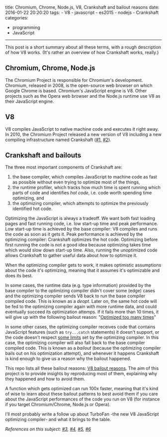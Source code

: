 title: Chromium, Chrome, Node.js, V8, Crankshaft and bailout reasons
date: 2016-01-22 20:20:20
tags:
    - V8
    - javascript
    - es2015
    - nodejs
    - Crankshaft
categories:
- programming
- JavaScript
---

This post is a short summary about all these terms, with a rough description of how V8 works. (It's rather an overview of how Crankshaft works, really.)

## Chromium, Chrome, Node.js

The Chromium Project is responsible for Chromium's development. Chromium, released in 2008, is the open-source web browser on which Google Chrome is based. Chromium's JavaScript engine is V8. Other projects such as the Opera web browser and the Node.js runtime use V8 as their JavaScript engine.

## V8

V8 compiles JavaScript to native machine code and executes it right away. In 2010, the Chromium Project released a new version of V8 including a new compiling infrastructure named Crankshaft ([#1][1], [#2][2]).

## Crankshaft and bailouts

The three most important components of Crankshaft are:

1. the base compiler, which compiles JavaScript to machine code as fast as possible without even trying to optimize most of the things,
2. the runtime profiler, which tracks how much time is spent running which parts of code and identifies *hot code*, i.e. code worth spending time optimizing, and
3. the optimizing compiler, which attempts to optimize the previously identified hot code.

Optimizing the JavaScript is always a tradeoff. We want both fast loading pages and fast running code, i.e. low start-up time and peak performance. Low start-up time is achieved by the base compiler: V8 compiles and runs the code as soon as it gets it. Peak performance is achieved by the optimizing compiler: Crankshaft optimizes the hot code. Optimizing before first running the code is not a good idea because optimizing takes time which would slow down start-up time. Also, running the unoptimized code allows Crankshaft to gather useful data about *how* to optimize it.

When the optimizing compiler gets to work, it makes optimistic assumptions about the code it's optimizing, meaning that it assumes it's optimizable and does its best.

In some cases, the runtime data (e.g. type information) provided by the base compiler to the optimizing compiler didn't cover some (edge) cases and the optimizing compiler sends V8 back to run the base compiler compiled code. This is known as a *deopt*. Later on, the same hot code will be fed to the optimizing compiler again with more runtime data, and could eventually succeed its optimization attemps. If it fails more than 10 times, it will give up with the following bailout reason: "[Optimized too many times](https://github.com/vhf/v8-bailout-reasons#optimized-too-many-times)"

In some other cases, the optimizing compiler receives code that contains JavaScript features (such as `try...catch` statements) it doesn't support, or the code doesn't respect [some limits](/blog/2016/01/15/one-simple-trick-for-javascript-performance-optimization/) set by the optimizing compiler. In this case, the optimizing compiler will also fall back to the base compiler compiled code. This is known as a *bailout* (because the optimizing compiler bails out on his optimization attempt), and whenever it happens Crankshaft is kind enough to give us a reason why the bailout happened.

This repo lists all these bailout reasons: [V8 bailout reasons](https://github.com/vhf/v8-bailout-reasons). The aim of this project is to provide insights by reproducing most of them, explaining why they happened and how to avoid them.

A function which gets optimized can run 100x faster, meaning that it's kind of wise to learn about these bailout patterns to best avoid them if you care about the JavaScript performances of the code you run on V8 (for instance if you target Chromium/Chrome, Node.js or Opera).

I'll most probably write a follow up about TurboFan -the new V8 JavaScript optimizing compiler- and what it brings to the table.

*References on this subject: [#3][3], [#4][4], [#5][5], [#6][6]*

[1]: https://en.wikipedia.org/wiki/Chromium_(web_browser)
[2]: https://en.wikipedia.org/wiki/V8_(JavaScript_engine)
[3]: http://blog.chromium.org/2010/12/new-crankshaft-for-v8.html
[4]: https://github.com/GoogleChrome/devtools-docs/issues/53
[5]: https://github.com/petkaantonov/bluebird/wiki/Optimization-killers
[6]: http://thibaultlaurens.github.io/javascript/2013/04/29/how-the-v8-engine-works/
